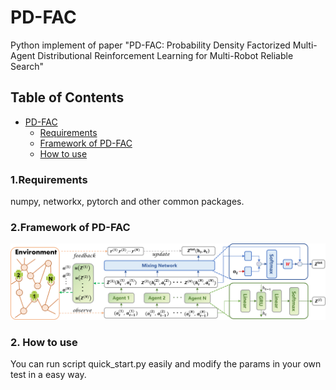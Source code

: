 # PD-FAC
Python implement of paper "PD-FAC: Probability Density Factorized Multi-Agent Distributional Reinforcement Learning for Multi-Robot Reliable Search"

## Table of Contents
- [PD-FAC](#pd-fac)
  - [Requirements](#requirements)
  - [Framework of PD-FAC](#framework_of_pf-fac)
  - [How to use](#how_to_use)

### 1.Requirements
  numpy, networkx, pytorch and other common packages.
  
### 2.Framework of PD-FAC
![image](https://github.com/YoZo-X/PD-FAC/blob/master/img/frame.png)

### 2. How to use
  You can run script quick_start.py easily and modify the params in your own test in a easy way.